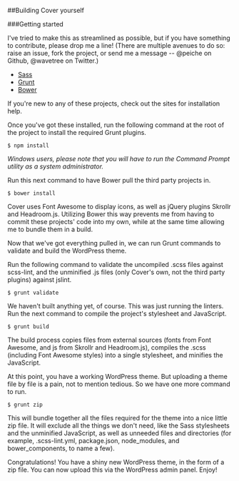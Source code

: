 ##Building Cover yourself

###Getting started

I've tried to make this as streamlined as possible, but if you have something to contribute, please drop me a line! (There are multiple avenues to do so: raise an issue, fork the project, or send me a message -- @peiche on Github, @wavetree on Twitter.)

- [Sass](http://sass-lang.com)
- [Grunt](http://gruntjs.com)
- [Bower](http://bower.io)

If you're new to any of these projects, check out the sites for installation help.

Once you've got these installed, run the following command at the root of the project to install the required Grunt plugins.

```
$ npm install
```

_Windows users, please note that you will have to run the Command Prompt utility as a system administrator._

Run this next command to have Bower pull the third party projects in.

```
$ bower install
```

Cover uses Font Awesome to display icons, as well as jQuery plugins Skrollr and Headroom.js. Utilizing Bower this way prevents me from having to commit these projects' code into my own, while at the same time allowing me to bundle them in a build.

Now that we've got everything pulled in, we can run Grunt commands to validate and build the WordPress theme.

Run the following command to validate the uncompiled .scss files against scss-lint, and the unminified .js files (only Cover's own, not the third party plugins) against jslint.

```
$ grunt validate
```

We haven't built anything yet, of course. This was just running the linters. Run the next command to compile the project's stylesheet and JavaScript.

```
$ grunt build
```

The build process copies files from external sources (fonts from Font Awesome, and js from Skrollr and Headroom.js), compiles the .scss (including Font Awesome styles) into a single stylesheet, and minifies the JavaScript.

At this point, you have a working WordPress theme. But uploading a theme file by file is a pain, not to mention tedious. So we have one more command to run.

```
$ grunt zip
```

This will bundle together all the files required for the theme into a nice little zip file. It will exclude all the things we don't need, like the Sass stylesheets and the unminified JavaScript, as well as unneeded files and directories (for example, .scss-lint.yml, package.json, node_modules, and bower_components, to name a few).

Congratulations! You have a shiny new WordPress theme, in the form of a zip file. You can now upload this via the WordPress admin panel. Enjoy!